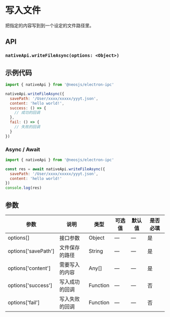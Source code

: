 # 写入文件 <BadgeTip text="异步" type="green"></BadgeTip>

把指定的内容写到到一个设定的文件路径里。

## API
###  `nativeApi.writeFileAsync(options: <Object>)`
### 

## 示例代码
```js
import { nativeApi } from '@neosjs/electron-ipc'

nativeApi.writeFileAsync({
  savePath: '/User/xxxx/xxxxx/yyyt.json',
  content: 'hello world!',
  success: () => {
    // 成功的回调
  },
  fail: () => {
    // 失败的回调
  }
})
```

### Async / Await
```js
import { nativeApi } from '@neosjs/electron-ipc'

const res = await nativeApi.writeFileAsync({
  savePath: '/User/xxxx/xxxxx/yyyt.json',
  content: 'hello world!'
})
console.log(res)
```

## 参数

| 参数  | 说明     | 类型   | 可选值     | 默认值 | 是否必填 | 
| ----- | -------- | ------ | ---------- | ------ |------ |
| options[] | 接口参数 | Object | —      | —      | 是      |
| options['savePath'] | 文件保存的路径 | String | —      | —      | 是      |
| options['content'] | 需要写入的内容| Any[] | —      | —      | 是      |
| options['success'] | 写入成功的回调 | Function | —      | —      | 否      |
| options['fail'] | 写入失败的回调 | Function | —      | —      | 否      |
